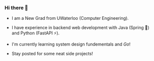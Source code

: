 ### Hi there 👋
- I am a New Grad from UWaterloo (Computer Engineering).
- I have experience in backend web development with Java (Spring 🫘) and Python (FastAPI ⚡️).
- I'm currently learning system design fundementals and _Go_!

     
- Stay posted for some neat side projects!
<!--
**jry0/jry0** is a ✨ _special_ ✨ repository because its `README.md` (this file) appears on your GitHub profile.

Here are some ideas to get you started:

- 🔭 I’m currently working on ...
- 🌱 I’m currently learning ...
- 👯 I’m looking to collaborate on ...
- 🤔 I’m looking for help with ...
- 💬 Ask me about ...
- 📫 How to reach me: ...
- 😄 Pronouns: ...
- ⚡ Fun fact: ...
-->
